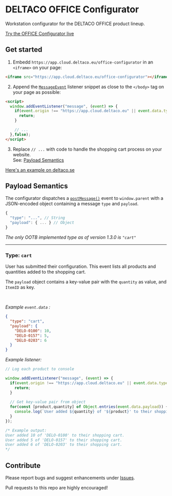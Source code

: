 # DELTACO OFFICE Configurator
Workstation configurator for the DELTACO OFFICE product lineup.

[Try the OFFICE Configurator live](https://www.deltaco.se/Sidor/office-configurator.aspx)

## Get started

1. Embedd `https://app.cloud.deltaco.eu/office-configurator` in an `<iframe>` on your page:
```html
<iframe src="https://app.cloud.deltaco.eu/office-configurator"></iframe>
```
2. Append the [`MessageEvent`](https://developer.mozilla.org/en-US/docs/Web/API/MessageEvent) listener snippet as close to the `</body>` tag on your page as possible:
```html
<script>
  window.addEventListener("message", (event) => {
    if(event.origin !== "https://app.cloud.deltaco.eu" || event.data.type != "cart") {
      return;
    }

    // ...
  },false);
</script>
```
3. Replace `// ...` with code to handle the shopping cart process on your website.<br>See: [Payload Semantics](#payload-semantics)

[Here's an example on deltaco.se](https://gist.github.com/VictorWesterlund/4b9273c8a3cdbc328bbf9d8c20c6b325)

## Payload Semantics

The configurator dispatches a [`postMessage()`](https://developer.mozilla.org/en-US/docs/Web/API/Window/postMessage) event to `window.parent` with a JSON-encoded object containing a message `type` and `payload`.
```javascript
{
  "type": "...", // String
  "payload": { ... } // Object
}
```

*The only OOTB implemented type as of version 1.3.0 is `"cart"`*

---

### Type: `cart`

User has submitted their configuration. This event lists all products and quantities added to the shopping cart.

The `payload` object  contains a key-value pair with the `quantity` as value, and `ItemID` as key.

<br>

*Example `event.data` :*
```json
{
  "type": "cart",
  "payload": {
    "DELO-0100": 10,
    "DELO-0157": 5,
    "DELO-0203": 6
  }
}
```

*Example listener:*
```javascript
// Log each product to console

window.addEventListener("message", (event) => {
  if(event.origin !== "https://app.cloud.deltaco.eu" || event.data.type != "cart") {
    return;
  }
	
  // Get key-value pair from object
  for(const [product,quantity] of Object.entries(event.data.payload)) {
    console.log(`User added ${quantity} of '${product}' to their shopping cart.`);
  }
});

/* Example output:
User added 10 of 'DELO-0100' to their shopping cart.
User added 5 of 'DELO-0157' to their shopping cart.
User added 6 of 'DELO-0203' to their shopping cart.
*/
```

## Contribute

Please report bugs and suggest enhancements under [Issues](https://github.com/Deltaco-AB/office-configurator/issues).

Pull requests to this repo are highly encouraged!
